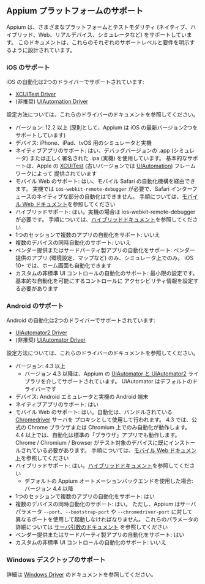 ## Appium プラットフォームのサポート

Appium は、さまざまなプラットフォームとテストモダリティ 
(ネイティブ、ハイブリッド、Web、リアルデバイス、シミュレータなど) をサポートしています。
このドキュメントは、これらのそれぞれのサポートレベルと要件を明示するように設計されています。

### iOS のサポート

iOS の自動化は2つのドライバーでサポートされています:

* [XCUITest Driver](/docs/en/drivers/ios-xcuitest.md)
* (非推奨) [UIAutomation Driver](/docs/en/drivers/ios-uiautomation.md)

設定方法については、これらのドライバーのドキュメントを参照してください。

* バージョン: 12.2 以上 (原則として、Appium は iOS の最新バージョン2つをサポートしています)
* デバイス: iPhone、iPad、tvOS 用のシミュレータと実機
* ネイティブアプリのサポート: はい、デバッグバージョンの .app (シミュレータ)
  または正しく署名された .ipa (実機) を使用しています。
  基本的なサポートは、Apple の [XCUITest](https://developer.apple.com/reference/xctest) (古いバージョンでは [UIAutomation](https://web.archive.org/web/20160904214108/https://developer.apple.com/library/ios/documentation/DeveloperTools/Reference/UIAutomationRef/)) フレームワークによって
  提供されています
* モバイル Web のサポート: はい、モバイル Safari の自動化機構を経由できます。
  実機では `ios-webkit-remote-debugger` が必要で、Safari インターフェースのネイティブな部分の自動化はできません。
  手順については、[モバイル Web ドキュメント](/docs/en/writing-running-appium/web/mobile-web.md)を参照してください
* ハイブリッドサポート: はい。実機の場合は ios-webkit-remote-debugger が必要です。
  手順については、[ハイブリッドドキュメント](/docs/en/writing-running-appium/web/hybrid.md)を参照してください
* 1つのセッションで複数のアプリの自動化をサポート: いいえ
* 複数のデバイスの同時自動化のサポート: いいえ
* ベンダー提供またはサードパーティ製アプリの自動化をサポート: ベンダー提供のアプリ (環境設定、マップなど) のみ、シミュレータ上でのみ。
  iOS 10+ では、ホーム画面も自動化できます
* カスタムの非標準 UI コントロールの自動化のサポート: 最小限の設定です。
  基本的な自動化を可能にするコントロールに
  アクセシビリティ情報を設定する必要があります

### Android のサポート

Android の自動化は2つのドライバーでサポートされています:

* [UiAutomator2 Driver](/docs/en/drivers/android-uiautomator2.md)
* (非推奨) [UiAutomator Driver](/docs/en/drivers/android-uiautomator.md)

設定方法については、これらのドライバーのドキュメントを参照してください。

* バージョン: 4.3 以上
  * バージョン 4.3 以降は、Appium の [UiAutomator と UiAutomator2](http://developer.android.com/tools/testing-support-library/index.html#UIAutomator) ライブラリを介してサポートされています。
    UiAutomator はデフォルトのドライバーです
* デバイス: Android エミュレータと実機の Android 端末
* ネイティブアプリのサポート: はい
* モバイル Web のサポート: はい。自動化は、バンドルされている [Chromedriver](http://chromedriver.chromium.org) サーバを
  プロキシとして使用して行われます。
  4.3 では、公式の Chrome ブラウザまたは Chromium 上でのみ自動化が動作します。
  4.4 以上では、自動化は標準の「ブラウザ」アプリでも動作します。
  Chrome / Chromium / Browser がテスト対象のデバイスに既にインストールされている必要があります。
  手順については、[モバイル Web ドキュメント](/docs/en/writing-running-appium/web/mobile-web.md)を参照してください
* ハイブリッドサポート: はい。[ハイブリッドドキュメント](/docs/en/writing-running-appium/web/hybrid.md)を参照してください
  * デフォルトの Appium オートメーションバックエンドを使用した場合: バージョン 4.4 以降
* 1つのセッションで複数のアプリの自動化をサポート: はい
* 複数のデバイスの同時自動化のサポート: はい。
  ただし、Appium はサーバパラメータ `--port`、`--bootstrap-port` や `--chromedriver-port` に対して
  異なるポートを使用して起動しなければなりません。
  これらのパラメータの詳細については
  [サーバ引数のドキュメント](/docs/en/writing-running-appium/server-args.md) を参照してください
* ベンダー提供またはサードパーティ製アプリの自動化をサポート: はい
* カスタムの非標準 UI コントロールの自動化のサポート: いいえ

### Windows デスクトップのサポート

詳細は [Windows Driver](/docs/en/drivers/windows.md) のドキュメントを参照してください。

